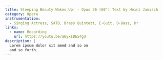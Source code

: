 ```yaml
---
title: Sleeping Beauty Wakes Up! - Opus 36 (60') Text by Heinz Janisch
category: Opera
instrumentation:
  - Singing Actress, SATB, Brass Quintett, E-Guit, B-Bass, Dr
links:
  - name: Recording
    url: https://youtu.be/a6yxsDES4gU
description: |
  Lorem ipsum dolor sit amed and so on
  and so forth.
---
```

